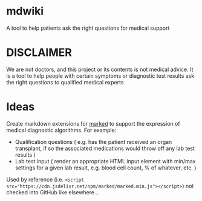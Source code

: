 # mdwiki
A tool to help patients ask the right questions for medical support

# DISCLAIMER
We are not doctors, and this project or its contents is not medical advice. It is a tool to help people with certain symptoms or diagnostic test results ask the right questions to qualified medical experts

# Ideas
Create markdown extensions for [marked](https://marked.js.org/using_pro#extensions) to support the expression of medical diagnostic algorithms.
For example:
- Qualification questions ( e.g. has the patient received an organ transplant, if so the associated medications would throw off any lab test results )
- Lab test input ( render an appropriate HTML input element with min/max settings for a given lab result, e.g. blood cell count, % of whatever, etc. )

Used by reference (i.e. ```<script src="https://cdn.jsdelivr.net/npm/marked/marked.min.js"></script>```) not checked into GitHub like elsewhere...
